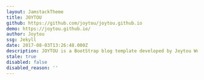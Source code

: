 ```yaml
---
layout: JamstackTheme
title: JOYTOU
github: https://github.com/joytou/joytou.github.io
demo: https://joytou.github.io/
author: Joytou
ssg: Jekyll
date: 2017-08-03T13:26:48.000Z
description: JOYTOU is a BootStrap blog template developed by Joytou Wu.
stale: true
disabled: false
disabled_reason: ''
---
```

